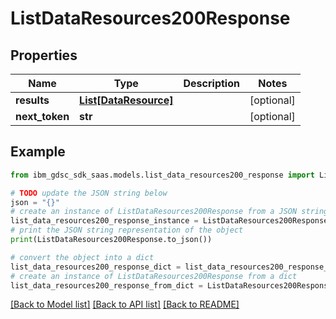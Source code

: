 # ListDataResources200Response


## Properties

Name | Type | Description | Notes
------------ | ------------- | ------------- | -------------
**results** | [**List[DataResource]**](DataResource.md) |  | [optional] 
**next_token** | **str** |  | [optional] 

## Example

```python
from ibm_gdsc_sdk_saas.models.list_data_resources200_response import ListDataResources200Response

# TODO update the JSON string below
json = "{}"
# create an instance of ListDataResources200Response from a JSON string
list_data_resources200_response_instance = ListDataResources200Response.from_json(json)
# print the JSON string representation of the object
print(ListDataResources200Response.to_json())

# convert the object into a dict
list_data_resources200_response_dict = list_data_resources200_response_instance.to_dict()
# create an instance of ListDataResources200Response from a dict
list_data_resources200_response_from_dict = ListDataResources200Response.from_dict(list_data_resources200_response_dict)
```
[[Back to Model list]](../README.md#documentation-for-models) [[Back to API list]](../README.md#documentation-for-api-endpoints) [[Back to README]](../README.md)


